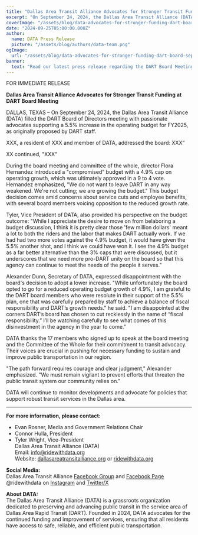 ```yaml
---
title: "Dallas Area Transit Alliance Advocates for Stronger Transit Funding at DART Board Meeting"
excerpt: "On September 24, 2024, the Dallas Area Transit Alliance (DATA) filled the DART Board of Directors meeting with passionate advocates supporting a 5.5% increase in the operating budget for FY2025, as originally proposed by DART staff."
coverImage: "/assets/blog/data-advocates-for-stronger-funding-dart-board-sept-2024/cover.jpg"
date: "2024-09-25T05:00:00.000Z"
author:
  name: DATA Press Release
  picture: "/assets/blog/authors/data-team.png"
ogImage:
  url: "/assets/blog/data-advocates-for-stronger-funding-dart-board-sept-2024/cover.jpg"
banner: 
  text: "Read our latest press release regarding the DART Board Meeting."
---
```


FOR IMMEDIATE RELEASE

**Dallas Area Transit Alliance Advocates for Stronger Transit Funding at DART Board Meeting**  

DALLAS, TEXAS – On September 24, 2024, the Dallas Area Transit Alliance (DATA) filled the DART Board of Directors meeting with passionate advocates supporting a 5.5% increase in the operating budget for FY2025, as originally proposed by DART staff.

XXX, a resident of XXX and member of DATA, addressed the board: XXX”

XX continued, "XXX"

During the board meeting and committee of the whole, director Flora Hernandez introduced a "compromised" budget with a 4.9% cap on operating growth, which was ultimately approved in a 9 to 4 vote. Hernandez emphasized, "We do not want to leave DART in any way weakened. We're not cutting; we are growing the budget." This budget decision comes amid concerns about service cuts and employee benefits, with several board members voicing opposition to the reduced growth rate.

Tyler, Vice President of DATA, also provided his perspective on the budget outcome: "While I appreciate the desire to move on from belaboring a budget discussion, I think it is pretty clear those 'few million dollars' meant a lot to both the riders and the labor that makes DART actually work. If we had had two more votes against the 4.9% budget, it would have given the 5.5% another shot, and I think we could have won it. I see the 4.9% budget as a far better alternative than the 3% caps that were discussed, but it underscores that we need more pro-DART unity on the board so that this agency can continue to meet the needs of the people it serves."

Alexander Dunn, Secretary of DATA, expressed disappointment with the board's decision to adopt a lower increase. "While unfortunately the board opted to go for a reduced operating budget growth of 4.9%, I am grateful to the DART board members who were resolute in their support of the 5.5% plan, one that was carefully prepared by staff to achieve a balance of fiscal responsibility and DART’s growth needs." he said. "I am disappointed at the corners DART’s board has chosen to cut recklessly in the name of “fiscal responsibility.” I’ll be watching carefully to see what comes of this disinvestment in the agency in the year to come."

DATA thanks the 17 members who signed up to speak at the board meeting and the Committee of the Whole for their commitment to transit advocacy. Their voices are crucial in pushing for necessary funding to sustain and improve public transportation in our region.

"The path forward requires courage and clear judgment," Alexander emphasized. "We must remain vigilant to prevent efforts that threaten the public transit system our community relies on."

DATA will continue to monitor developments and advocate for policies that support robust transit services in the Dallas area.

---

**For more information, please contact:**  
* Evan Rosner, Media and Government Relations Chair  
* Connor Hulla, President  
* Tyler Wright, Vice-President  
Dallas Area Transit Alliance (DATA)  
Email: [info@ridewithdata.org](mailto:info@ridewithdata.org)  
Website: [dallasareatransitalliance.org](https://dallasareatransitalliance.org) or [ridewithdata.org](https://ridewithdata.org)  

**Social Media:**  
Dallas Area Transit Alliance [Facebook Group](https://www.facebook.com/groups/7092451177524504) and [Facebook Page](https://www.facebook.com/profile.php?id=61563559341185)  
@ridewithdata on [Instagram](https://instagram.com/ridewithdata) and [Twitter/X](https://twitter.com/ridewithdata)  

**About DATA:**  
The Dallas Area Transit Alliance (DATA) is a grassroots organization dedicated to preserving and advancing public transit in the service area of Dallas Area Rapid Transit (DART). Founded in 2024, DATA advocates for the continued funding and improvement of services, ensuring that all residents have access to safe, reliable, and efficient public transportation.  
